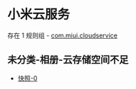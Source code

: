 # 小米云服务

存在 1 规则组 - [com.miui.cloudservice](/src/apps/com.miui.cloudservice.ts)

## 未分类-相册-云存储空间不足

- [快照-0](https://i.gkd.li/i/12847374)
